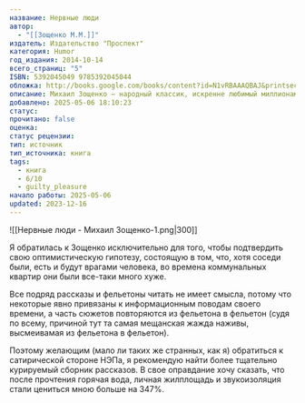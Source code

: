 ```yaml
---
название: Нервные люди
автор:
  - "[[Зощенко М.М.]]"
издатель: Издательство "Проспект"
категория: Humor
год_издания: 2014-10-14
всего_страниц: "5"
ISBN: 5392045049 9785392045044
обложка: http://books.google.com/books/content?id=N1vRBAAAQBAJ&printsec=frontcover&img=1&zoom=1&edge=curl&source=gbs_api
описание: Михаил Зощенко – народный классик, искренне любимый миллионами; его книги давно живут своей жизнью – в тысячах цитат, которыми говорили и говорят сменяющие друг друга поколения читателей. Такая популярность и признание – дань уникальному таланту, благодаря которому мы можем смотреть на себя со стороны и смеяться.
добавлено: 2025-05-06 18:10:23
статус: 
прочитано: false
оценка: 
статус рецензии: 
тип: источник
тип_источника: книга
tags:
  - книга
  - 6/10
  - guilty_pleasure
начало работы: 2025-05-06
updated: 2023-12-16
---
```


![[Нервные люди - Михаил Зощенко-1.png|300]]

Я обратилась к Зощенко исключительно для того, чтобы подтвердить свою оптимистическую гипотезу, состоящую в том, что, хотя соседи были, есть и будут врагами человека, во времена коммунальных квартир они были все-таки много хуже. 

Все подряд рассказы и фельетоны читать не имеет смысла, потому что некоторые явно привязаны к информационным поводам своего времени, а часть сюжетов повторяются из фельетона в фельетон (судя по всему, причиной тут та самая мещанская жажда наживы, высмеивамая из фельетона в фельетон).

Поэтому желающим (мало ли таких же странных, как я) обратиться к сатирической стороне НЭПа, я рекомендую найти более тщательно курируемый сборник рассказов. В свое оправдание хочу сказать, что после прочтения горячая вода, личная жилплощадь и звукоизоляция стали цениться мною больше на 347%.